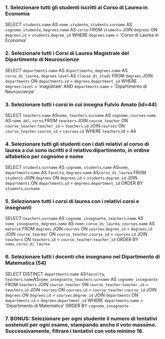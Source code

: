 ### 1. Selezionare tutti gli studenti iscritti al Corso di Laurea in Economia

SELECT `students`.`name` AS `nome_studente`, `students`.`surname` AS `cognome_studente`, `degrees`.`name` AS `corso`
FROM `students`
JOIN `degrees`
ON `degrees`.`id` = `students`.`degree_id`
WHERE `degrees`.`name` = 'Corso di Laurea in Economia'

### 2. Selezionare tutti i Corsi di Laurea Magistrale del Dipartimento di Neuroscienze

SELECT `departments`.`name` AS `dipartimento`, `degrees`.`name` AS `corso_di_laurea`, `degrees`.`level` AS `classe_di_studi`
FROM `degrees`
JOIN `departments`
ON `departments`.`id` = `degrees`.`department_id`
WHERE `degrees`.`level` = 'magistrale' AND `departments`.`name` = 'Dipartimento di Neuroscienze'

### 3. Selezionare tutti i corsi in cui insegna Fulvio Amato (id=44)

SELECT `teachers`.`name` AS`nome`, `teachers`.`surname` AS `cognome`, `courses`.`name` AS `nome_del_corso`
FROM `teachers`
JOIN `course_teacher`
ON `course_teacher`.`teacher_id` = `teachers`.`id`
JOIN `courses`
ON `course_teacher`.`course_id` = `courses`.`id`
WHERE `teachers`.id = 44

### 4. Selezionare tutti gli studenti con i dati relativi al corso di laurea a cui sono iscritti e il relativo dipartimento, in ordine alfabetico per cognome e nome

SELECT `students`.`surname` AS `cognome`, `students`.`name` AS`nome`, `departments`.`name` AS `facolta`, `degrees`.`name` AS`corso_di_laurea`
FROM `students`
JOIN `degrees`
ON `degrees`.`id` = `students`.`degree_id`
JOIN `departments`
ON `departments`.`id` = `degrees`.`department_id`
ORDER BY `students`.`surname`

### 5. Selezionare tutti i corsi di laurea con i relativi corsi e insegnanti

SELECT `teachers`.`surname` AS `cognome_insegnante`, `teachers`.`name` AS `nome_insegnante`, `degrees`.`name` AS `nome_corso_di_laurea`, `courses`.`name` AS `materie`
FROM `degrees`
JOIN `courses`
ON `courses`.`degree_id` = `degrees`.`id`
JOIN `course_teacher`
ON `course_teacher`.`course_id` = `courses`.`id`
JOIN `teachers`
ON `teachers`.`id` = `course_teacher`.`teacher_id`
ORDER BY `nome_corso_di_laurea`

### 6. Selezionare tutti i docenti che insegnano nel Dipartimento di Matematica (54)

SELECT DISTINCT `departments`.`name` AS`faxcolta`, `teachers`.`name`AS`nome_insegnante`, `teachers`.`surname` AS `cognome_insegnante`
FROM `teachers`
JOIN `course_teacher`
ON `course_teacher`.`teacher_id` = `teachers`.`id`
JOIN `courses`
ON `courses`.`id` = `course_teacher`.`course_id`
JOIN `degrees`
ON `degrees`.`id` = `courses`.`degree_id`
JOIN `departments`
ON `departments`.`id` = `degrees`.`department_id`
WHERE `departments`.`name` = 'Dipartimento di Matematica'
ORDER BY `cognome_insegnante`

### 7. BONUS: Selezionare per ogni studente il numero di tentativi sostenuti per ogni esame, stampando anche il voto massimo. Successivamente, filtrare i tentativi con voto minimo 18.
